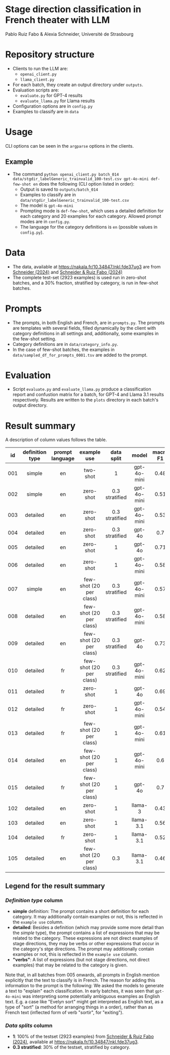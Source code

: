 # Stage direction classification in French theater with LLM
Pablo Ruiz Fabo & Alexia Schneider, Université de Strasbourg
# Repository structure

- Clients to run the LLM are:
  - `openai_client.py`
  - `llama_client.py`
- For each batch, they create an output directory under `outputs`.
- Evaluation scripts are:
  - `evaluate.py` for GPT-4 results
  - `evaluate_llama.py` for Llama results
- Configuration options are in `config.py`
- Examples to classify are in `data`

# Usage

CLI options can be seen in the `argparse` options in the clients.

## Example
- The command `python openai_client.py batch_014 data/stgdir_labelGeneric_trainvalid_100-test.csv gpt-4o-mini def-few-shot en` does the following (CLI option listed in order):
  - Output is saved to `outputs/batch_014`
  - Examples to classify are in `data/stgdir_labelGeneric_trainvalid_100-test.csv`
  - The model is `gpt-4o-mini`
  - Prompting mode is `def-few-shot`, which uses a detailed definition for each category and 20 examples for each category. Allowed prompt modes are in `config.py`.
  - The language for the category definitions is `en` (possible values in `config.py`).

# Data

- The data, available at https://nakala.fr/10.34847/nkl.fde37ug3 are from [Schneider (2024)](https://nakala.fr/10.34847/nkl.3ecb73zp) and [Schneider & Ruiz Fabo (2024)](https://aclanthology.org/2024.latechclfl-1.28/)
- The complete test-set (2923 examples) is used run in zero-shot batches, and a 30% fraction, stratified by category, is run in few-shot batches.

# Prompts
- The prompts, in both English and French, are in `prompts.py`. The prompts are templates with several fields, filled dynamically by the client with category definitions in all settings and, additionally, some examples in the few-shot setting.
- Category definitions are in `data/category_info.py`.
- In the case of few-shot batches, the examples in `data/sampled_df_for_prompts_0001.tsv` are added to the prompt.

# Evaluation

- Script `evaluate.py` and `evaluate_llama.py` produce a classification report and confustion matrix for a batch, for GPT-4 and Llama 3.1 results respectively. Results are written to the `plots` directory in each batch's output directory.

# Result summary

A description of column values follows the table.

|id | definition type  | prompt language  |       example use        |   data split    |    model     | macro F1  | weighted F1  |  acc  |
|----|:----------------:|:----------------:|:------------------------:|:---------------:|:------------:|:---------:|:------------:|:-----:|
|001 |      simple      |        en        |         two-shot         |        1        | gpt-4o-mini  |   0.48    |     0.53     | 0.52  |
|002 |      simple      |        en        |        zero-shot         | 0.3 stratified  | gpt-4o-mini  |   0.51    |     0.57     | 0.57  |
|003 |     detailed     |        en        |        zero-shot         | 0.3 stratified  | gpt-4o-mini  |   0.53    |     0.59     | 0.57  |
|004 |     detailed     |        en        |        zero-shot         | 0.3 stratified  |    gpt-4o    |    0.7    |     0.73     | 0.72  |
|005 |     detailed     |        en        |        zero-shot         |        1        |    gpt-4o    |   0.71    |     0.74     | 0.73  |
|006 |     detailed     |        en        |        zero-shot         |        1        | gpt-4o-mini  |   0.58    |     0.64     | 0.61  |
|007 |      simple      |        en        | few-shot (20 per class)  | 0.3 stratified  | gpt-4o-mini  |   0.57    |     0.64     | 0.63  |
|008 |     detailed     |        en        | few-shot (20 per class)  | 0.3 stratified  | gpt-4o-mini  |   0.58    |     0.65     | 0.67  |
|009 |     detailed     |        en        | few-shot (20 per class)  | 0.3 stratified  |    gpt-4o    |   0.73    |     0.79     | 0.78  |
|010 |     detailed     |        fr        | few-shot (20 per class)  | 0.3 stratified  | gpt-4o-mini  |   0.62    |     0.7      | 0.69  |
|011 |     detailed     |        fr        |        zero-shot         |        1        |    gpt-4o    |   0.69    |     0.72     | 0.71  |
|012 |     detailed     |        fr        |        zero-shot         |        1        | gpt-4o-mini  |   0.54    |     0.59     | 0.57  |
|013 |     detailed     |        fr        | few-shot (20 per class)  |        1        | gpt-4o-mini  |   0.61    |     0.68     | 0.67  |
|014 |     detailed     |        en        | few-shot (20 per class)  |        1        | gpt-4o-mini  |    0.6    |     0.67     | 0.67  |
|015 |     detailed     |        fr        | few-shot (20 per class)  |        1        |    gpt-4o    |    0.7    |     0.75     | 0.75  |
|102 |     detailed     |        en        |        zero-shot         |        1        |   llama-3    |   0.43    |     0.52     | 0.49  |
|103 |     detailed     |        en        |        zero-shot         |        1        |  llama-3.1   |   0.56    |     0.63     | 0.61  |
|104 |     detailed     |        fr        |        zero-shot         |        1        |  llama-3.1   |   0.52    |     0.6      | 0.62  |
|105 |     detailed     |        en        | few-shot (20 per class)  |       0.3       |  llama-3.1   |   0.46    |     0.5      | 0.51  |


## Legend for the result summary

### *Definition type* column

- **simple** definition: The prompt contains a short definition for each category. It may additionally contain examples or not, this is reflected in the `example use` column. 
- **detailed**: Besides a definition (which may provide some more detail than the *simple* type), the prompt contains a list of expressions that may be related to the category. These expressions are not direct examples of stage directions, they may be verbs or other expressions that occur in the category's stge directions. The prompt may additionally contain examples or not, this is reflected in the `example use` column.
- **"verbs"**: A list of expressions (but not stage directions, not direct examples) that may be related to the category is given.

Note that, in all batches from 005 onwards, all prompts in English mention explicitly that the text to classify is in French. The reason for adding this information to the prompt is the following: We asked the models to generate a text to "explain" each classification. In early batches, it was seen that `gpt-4o-mini` was interpreting some potentially ambiguous examples as English text. E.g. a case like "Evelyn sort" might get interpreted as English text, as a type of "sort" (a method for arranging things in a order), rather than as French text (inflected form of verb "sortir", for "exiting").

### *Data splits* column

- **1**: 100% of the testset (2923 examples) from [Schneider & Ruiz Fabo (2024)](https://aclanthology.org/2024.latechclfl-1.28/), available at https://nakala.fr/10.34847/nkl.fde37ug3.
- **0.3 stratified**: 30% of the testset, stratified by category.

